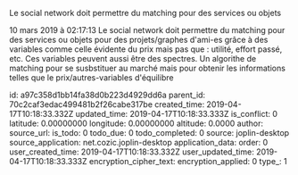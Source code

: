 Le social network doit permettre du matching pour des services ou objets

10 mars 2019 à 02:17:13
Le social network doit permettre du matching pour des services ou objets
pour des projets/graphes d\'ami-es grâce à des variables comme celle
évidente du prix mais pas que : utilité, effort passé, etc. Ces
variables peuvent aussi être des spectres. Un algorithe de matching pour
se susbstituer au marché mais pour obtenir les informations telles que
le prix/autres-variables d\'équilibre


id: a97c358d1bb14fa38d0b223d4929dd6a
parent_id: 70c2caf3edac499481b2f26cabe317be
created_time: 2019-04-17T10:18:33.332Z
updated_time: 2019-04-17T10:18:33.333Z
is_conflict: 0
latitude: 0.00000000
longitude: 0.00000000
altitude: 0.0000
author: 
source_url: 
is_todo: 0
todo_due: 0
todo_completed: 0
source: joplin-desktop
source_application: net.cozic.joplin-desktop
application_data: 
order: 0
user_created_time: 2019-04-17T10:18:33.332Z
user_updated_time: 2019-04-17T10:18:33.333Z
encryption_cipher_text: 
encryption_applied: 0
type_: 1